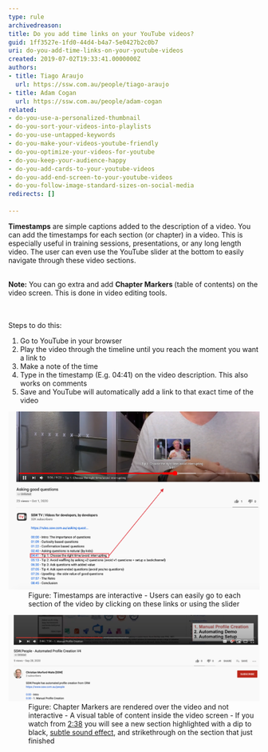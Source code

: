 ```yaml
---
type: rule
archivedreason: 
title: Do you add time links on your YouTube videos?
guid: 1ff3527e-1fd0-44d4-b4a7-5e0427b2c0b7
uri: do-you-add-time-links-on-your-youtube-videos
created: 2019-07-02T19:33:41.0000000Z
authors:
- title: Tiago Araujo
  url: https://ssw.com.au/people/tiago-araujo
- title: Adam Cogan
  url: https://ssw.com.au/people/adam-cogan
related:
- do-you-use-a-personalized-thumbnail
- do-you-sort-your-videos-into-playlists
- do-you-use-untapped-keywords
- do-you-make-your-videos-youtube-friendly
- do-you-optimize-your-videos-for-youtube
- do-you-keep-your-audience-happy
- do-you-add-cards-to-your-youtube-videos
- do-you-add-end-screen-to-your-youtube-videos
- do-you-follow-image-standard-sizes-on-social-media
redirects: []

---
```



<b>​Timestamps</b> are simple captions added to the description of a video. You can add the timestamps<b></b> for each section (or chapter) in a video. This is especially useful in training sessions, presentations, or any long​ length video. The user can even use the YouTube slider at the bottom to easily navigate through these video sections.<div><br><div><div><b>Note:</b> You can go extra and add ​<b>Chapter Markers </b>(table of contents) on the video screen. This is done in video editing tools.​<br></div></div></div>
<br><excerpt class='endintro'></excerpt><br>
<p>​Steps to do this:<br></p><ol><li>​Go to YouTube in your browser<br></li><li>Play the video through the timeline until you reach the moment you want a link to <br></li><li>Make a note of the time​<br></li><li>Type in the timestamp (E.g. 0​4:41​) on the video description. ​This also works on comments​<br></li><li>Save and YouTube will automatically add a link to that exact time of the video<br></li></ol><dl class="goodImage"><dt>
      <img src="youtube-video-time-link.jpg" alt="youtube-video-time-link.jpg" style="width:750px;" />
   </dt><dd>Figure: Timestamps are interactive - Users can easily go to each section of the video by clicking on these links or using the slider​</dd></dl>
<dl class="goodImage">
   <dt>
      <img src="table-contents-in-video-screen.png" alt="table-contents-in-video-screen.png" style="width:750px;" /> 
   </dt><dd>Figure: Chapter Markers are rendered over the video and not interactive - A visual table of content inside the video screen - If you watch from 
      <a href="https://youtu.be/GNdFj-abNNo?t=158">2:38</a> you will see a new section highlighted with a dip to black, <a href="/_layouts/15/FIXUPREDIRECT.ASPX?WebId=3dfc0e07-e23a-4cbb-aac2-e778b71166a2&TermSetId=07da3ddf-0924-4cd2-a6d4-a4809ae20160&TermId=e9fe9bb3-a078-413b-8527-8dcc508637d9">subtle sound effect​</a>, and strikethrough on the section that just finished​<br></dd></dl>


